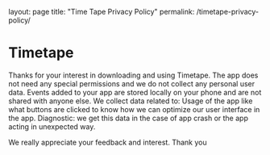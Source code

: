 layout: page
title: "Time Tape Privacy Policy"
permalink: /timetape-privacy-policy/

# Timetape

Thanks for your interest in downloading and using Timetape.
The app does not need any special permissions and we do not collect any personal user data. Events added to your app are stored locally on your phone and are not shared with anyone else.
We collect data related to:
Usage of the app like what buttons are clicked to know how we can optimize our user interface in the app.
Diagnostic: we get this data in the case of app crash or the app acting in unexpected way.

We really appreciate your feedback and interest.
Thank you
